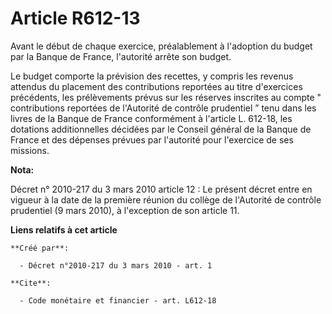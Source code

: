 # Article R612-13

Avant le début de chaque exercice, préalablement à l'adoption du budget par la Banque de France, l'autorité arrête son
budget. 

Le budget comporte la prévision des recettes, y compris les revenus attendus du placement des contributions reportées au
titre d'exercices précédents, les prélèvements prévus sur les réserves inscrites au compte " contributions reportées de
l'Autorité de contrôle prudentiel ” tenu dans les livres de la Banque de France conformément à l'article L. 612-18, les
dotations additionnelles décidées par le Conseil général de la Banque de France et des dépenses prévues par l'autorité pour
l'exercice de ses missions.

**Nota:**

Décret n° 2010-217 du 3 mars 2010 article 12 : Le présent décret entre en vigueur à la date de la première réunion du collège
de l'Autorité de contrôle prudentiel (9 mars 2010), à l'exception de son article 11.

**Liens relatifs à cet article**

	**Créé par**:

	  - Décret n°2010-217 du 3 mars 2010 - art. 1

	**Cite**:

	  - Code monétaire et financier - art. L612-18
